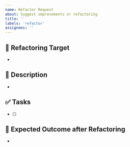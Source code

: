 ```yaml
---
name: Refactor Request
about: Suggest improvements or refactoring
title: ''
labels: 'refactor'
assignees: ''
---
```


## 🔨 Refactoring Target

-

## 📝 Description

-

## ✅ Tasks

- [ ]

## 🎯 Expected Outcome after Refactoring

-
